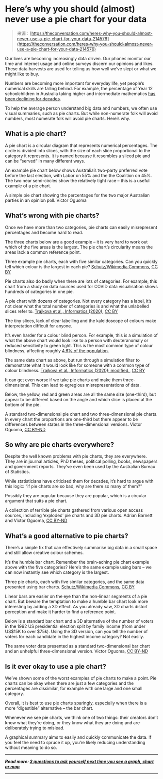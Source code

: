 <!--yml
category: 未分类
date: 2024-05-27 14:36:26
-->

# Here’s why you should (almost) never use a pie chart for your data

> 来源：[https://theconversation.com/heres-why-you-should-almost-never-use-a-pie-chart-for-your-data-214576](https://theconversation.com/heres-why-you-should-almost-never-use-a-pie-chart-for-your-data-214576)

Our lives are becoming increasingly data driven. Our phones monitor our time and internet usage and online surveys discern our opinions and likes. These data harvests are used for telling us how well we’ve slept or what we might like to buy.

Numbers are becoming more important for everyday life, yet people’s numerical skills are falling behind. For example, the percentage of Year 12 schoolchildren in Australia taking higher and intermediate mathematics [has been declining for decades](https://amsi.org.au/?publications=year-12-participation-in-calculus-based-mathematics-subjects-takes-a-dive-2).

To help the average person understand big data and numbers, we often use visual summaries, such as pie charts. But while non-numerate folk will avoid numbers, most numerate folk will avoid pie charts. Here’s why.

## What is a pie chart?

A pie chart is a circular diagram that represents numerical percentages. The circle is divided into slices, with the size of each slice proportional to the category it represents. It is named because it resembles a sliced pie and can be “served” in many different ways.

An example pie chart below shows Australia’s two-party preferred vote before the last election, with Labor on 55% and the the Coalition on 45%. The two near semi-circles show the relatively tight race – this is a useful example of a pie chart.

A simple pie chart showing the percentages for the two major Australian parties in an opinion poll. Victor Oguoma

## What’s wrong with pie charts?

Once we have more than two categories, pie charts can easily misrepresent percentages and become hard to read.

The three charts below are a good example – it is very hard to work out which of the five areas is the largest. The pie chart’s circularity means the areas lack a common reference point.

Three example pie charts, each with five similar categories. Can you quickly tell which colour is the largest in each pie? [Schutz/Wikimedia Commons](https://commons.wikimedia.org/wiki/File:Piecharts.svg), [CC BY](http://creativecommons.org/licenses/by/4.0/)

Pie charts also do badly when there are lots of categories. For example, this chart from a study on data sources used for COVID data visualisation shows hundreds of categories in one pie.

A pie chart with dozens of categories. Not every category has a label, it’s not clear what the total number of categories is and what the unlabelled slices refer to. [Trajkova et al., Informatics (2020)](https://doi.org/10.3390/informatics7030035), [CC BY](http://creativecommons.org/licenses/by/4.0/)

The tiny slices, lack of clear labelling and the kaleidoscope of colours make interpretation difficult for anyone.

It’s even harder for a colour blind person. For example, this is a simulation of what the above chart would look like to a person with deuteranomaly or reduced sensitivity to green light. This is the most common type of colour blindness, affecting roughly [4.6% of the population](https://wearecolorblind.com/articles/a-quick-introduction-to-color-blindness/).

The same data chart as above, but run through a simulation filter to demonstrate what it would look like for someone with a common type of colour blindness. [Trajkova et al., Informatics (2020); modified.](https://doi.org/10.3390/informatics7030035), [CC BY](http://creativecommons.org/licenses/by/4.0/)

It can get even worse if we take pie charts and make them three-dimensional. This can lead to egregious misrepresentations of data.

Below, the yellow, red and green areas are all the same size (one-third), but appear to be different based on the angle and which slice is placed at the bottom of the pie.

A standard two-dimensional pie chart and two three-dimensional pie charts. In every chart the proportions are one-third but there appear to be differences between states in the three-dimensional versions. Victor Oguoma, [CC BY-ND](http://creativecommons.org/licenses/by-nd/4.0/)

## So why are pie charts everywhere?

Despite the well known problems with pie charts, they are everywhere. They are in journal articles, PhD theses, political polling, books, newspapers and government reports. They’ve even been used by the Australian Bureau of Statistics.

While statisticians have criticised them for decades, it’s hard to argue with this logic: “if pie charts are so bad, why are there so many of them?”

Possibly they are popular because they are popular, which is a circular argument that suits a pie chart.

A collection of terrible pie charts gathered from various open access sources, including ‘exploded’ pie charts and 3D pie charts. Adrian Barnett and Victor Oguoma, [CC BY-ND](http://creativecommons.org/licenses/by-nd/4.0/)

## What’s a good alternative to pie charts?

There’s a simple fix that can effectively summarise big data in a small space and still allow creative colour schemes.

It’s the humble bar chart. Remember the brain-aching pie chart example above with the five categories? Here’s the same example using bars – we can now instantly see which category is the largest.

Three pie charts, each with five similar categories, and the same data presented using bar charts. [Schutz/Wikimedia Commons](https://commons.wikimedia.org/wiki/File:Piecharts.svg), [CC BY](http://creativecommons.org/licenses/by/4.0/)

Linear bars are easier on the eye than the non-linear segments of a pie chart. But beware the temptation to make a humble bar chart look more interesting by adding a 3D effect. As you already saw, 3D charts distort perception and make it harder to find a reference point.

Below is a standard bar chart and a 3D alternative of the number of voters in the 1992 US presidential election split by family income (from under US$15K to over $75k). Using the 3D version, can you tell the number of voters for each candidate in the highest income category? Not easily.

The same voter data presented as a standard two-dimensional bar chart and an unhelpful three-dimensional version. Victor Oguoma, [CC BY-ND](http://creativecommons.org/licenses/by-nd/4.0/)

## Is it ever okay to use a pie chart?

We’ve shown some of the worst examples of pie charts to make a point. Pie charts can be okay when there are just a few categories and the percentages are dissimilar, for example with one large and one small category.

Overall, it is best to use pie charts sparingly, especially when there is a more “digestible” alternative – the bar chart.

Whenever we see pie charts, we think one of two things: their creators don’t know what they’re doing, or they know what they are doing and are deliberately trying to mislead.

A graphical summary aims to easily and quickly communicate the data. If you feel the need to spruce it up, you’re likely reducing understanding without meaning to do so.

* * *

***Read more: [3 questions to ask yourself next time you see a graph, chart or map](https://theconversation.com/3-questions-to-ask-yourself-next-time-you-see-a-graph-chart-or-map-141348)***

* * *